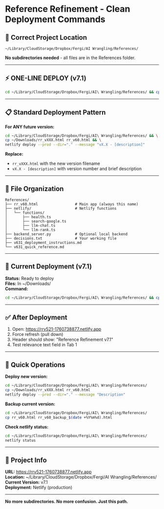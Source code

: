 # Reference Refinement - Clean Deployment Commands

## 📍 Correct Project Location
```
~/Library/CloudStorage/Dropbox/Fergi/AI Wrangling/References/
```

**No subdirectories needed** - all files are in the References folder.

---

## ⚡ ONE-LINE DEPLOY (v7.1)

```bash
cd ~/Library/CloudStorage/Dropbox/Fergi/AI\ Wrangling/References/ && cp ~/Downloads/rr_v71.html rr_v60.html && netlify deploy --prod --dir="." --message "v7.1 - Restore relevance text field"
```

---

## 📋 Standard Deployment Pattern

**For ANY future version:**

```bash
cd ~/Library/CloudStorage/Dropbox/Fergi/AI\ Wrangling/References/ && \
cp ~/Downloads/rr_vXXX.html rr_v60.html && \
netlify deploy --prod --dir="." --message "vX.X - [description]"
```

**Replace:**
- `rr_vXXX.html` with the new version filename
- `vX.X - [description]` with version number and brief description

---

## 📁 File Organization

```
References/
├── rr_v60.html                 # Main app (always this name)
├── netlify/                    # Netlify functions
│   └── functions/
│       ├── health.ts
│       ├── search-google.ts
│       ├── llm-chat.ts
│       └── llm-rank.ts
├── backend_server.py           # Optional local backend
├── decisions.txt               # Your working file
├── v631_deployment_instructions.md
└── v631_quick_reference.md
```

---

## 🚀 Current Deployment (v7.1)

**Status:** Ready to deploy  
**Files:** In ~/Downloads/  
**Command:**

```bash
cd ~/Library/CloudStorage/Dropbox/Fergi/AI\ Wrangling/References/ && cp ~/Downloads/rr_v71.html rr_v60.html && netlify deploy --prod --dir="." --message "v7.1 - Restore relevance text field"
```

---

## ✅ After Deployment

1. Open: https://rrv521-1760738877.netlify.app
2. Force refresh (pull down)
3. Header should show: "Reference Refinement v7.1"
4. Test relevance text field in Tab 1

---

## 🔧 Quick Operations

**Deploy new version:**
```bash
cd ~/Library/CloudStorage/Dropbox/Fergi/AI\ Wrangling/References/
cp ~/Downloads/rr_vXXX.html rr_v60.html
netlify deploy --prod --dir="." --message "Description"
```

**Backup current version:**
```bash
cd ~/Library/CloudStorage/Dropbox/Fergi/AI\ Wrangling/References/
cp rr_v60.html rr_v60_backup_$(date +%Y%m%d).html
```

**Check netlify status:**
```bash
cd ~/Library/CloudStorage/Dropbox/Fergi/AI\ Wrangling/References/
netlify status
```

---

## 📝 Project Info

**URL:** https://rrv521-1760738877.netlify.app  
**Location:** ~/Library/CloudStorage/Dropbox/Fergi/AI Wrangling/References/  
**Current Version:** v7.1  
**Deployment:** Netlify (production)

---

**No more subdirectories. No more confusion. Just this path.**
